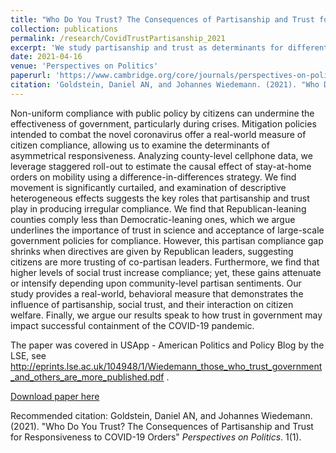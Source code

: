 ```yaml
---
title: "Who Do You Trust? The Consequences of Partisanship and Trust for Responsiveness to COVID-19 Orders"
collection: publications
permalink: /research/CovidTrustPartisanship_2021
excerpt: 'We study partisanship and trust as determinants for differential compliance with COVID-19 stay-at-home orders.'
date: 2021-04-16
venue: 'Perspectives on Politics'
paperurl: 'https://www.cambridge.org/core/journals/perspectives-on-politics/article/who-do-you-trust-the-consequences-of-partisanship-and-trust-for-public-responsiveness-to-covid19-orders/466134E376AD87F52441F26F3BE7D653#article'
citation: 'Goldstein, Daniel AN, and Johannes Wiedemann. (2021). "Who Do You Trust? The Consequences of Partisanship and Trust for Responsiveness to COVID-19 Orders" <i>Perspectives on Politics</i>. 1(1).'
---
```

Non-uniform compliance with public policy by citizens can undermine the effectiveness of government, particularly during crises. Mitigation policies intended to combat the novel coronavirus offer a real-world measure of citizen compliance, allowing us to examine the determinants of asymmetrical responsiveness. Analyzing county-level cellphone data, we leverage staggered roll-out to estimate the causal effect of stay-at-home orders on mobility using a difference-in-differences strategy. We find movement is significantly curtailed, and examination of descriptive heterogeneous effects suggests the key roles that partisanship and trust play in producing irregular compliance. We find that Republican-leaning counties comply less than Democratic-leaning ones, which we argue underlines the importance of trust in science and acceptance of large-scale government policies for compliance. However, this partisan compliance gap shrinks when directives are given by Republican leaders, suggesting citizens are more trusting of co-partisan leaders. Furthermore, we find that higher levels of social trust increase compliance; yet, these gains attenuate or intensify depending upon community-level partisan sentiments. Our study provides a real-world, behavioral measure that demonstrates the influence of partisanship, social trust, and their interaction on citizen welfare. Finally, we argue our results speak to how trust in government may impact successful containment of the COVID-19 pandemic.

The paper was covered in USApp - American Politics and Policy Blog by the LSE, see http://eprints.lse.ac.uk/104948/1/Wiedemann_those_who_trust_government_and_others_are_more_published.pdf .

[Download paper here](https://johannes-wiedemann.github.io//files/WiedemannGoldstein_CovidTrustPartisanship.pdf)

Recommended citation: Goldstein, Daniel AN, and Johannes Wiedemann. (2021). "Who Do You Trust? The Consequences of Partisanship and Trust for Responsiveness to COVID-19 Orders" <i>Perspectives on Politics</i>. 1(1).
